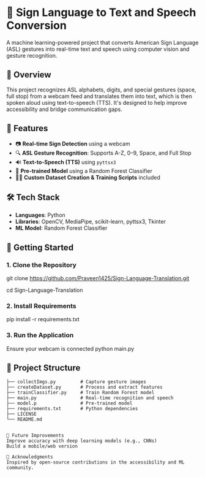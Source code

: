 # 🤟 Sign Language to Text and Speech Conversion

A machine learning-powered project that converts American Sign Language (ASL) gestures into real-time text and speech using computer vision and gesture recognition.

## 📌 Overview
This project recognizes ASL alphabets, digits, and special gestures (space, full stop) from a webcam feed and translates them into text, which is then spoken aloud using text-to-speech (TTS). It's designed to help improve accessibility and bridge communication gaps.

## 🎯 Features

- 📷 **Real-time Sign Detection** using a webcam
- 🔍 **ASL Gesture Recognition**: Supports A-Z, 0–9, Space, and Full Stop
- 🔊 **Text-to-Speech (TTS)** using `pyttsx3`
- 🧠 **Pre-trained Model** using a Random Forest Classifier
- 👨‍💻 **Custom Dataset Creation & Training Scripts** included

## 🛠️ Tech Stack

- **Languages**: Python
- **Libraries**: OpenCV, MediaPipe, scikit-learn, pyttsx3, Tkinter
- **ML Model**: Random Forest Classifier

## 🚀 Getting Started

### 1. Clone the Repository
git clone https://github.com/Praveen1425/Sign-Language-Translation.git

cd Sign-Language-Translation
### 2. Install Requirements
pip install -r requirements.txt
### 3. Run the Application
Ensure your webcam is connected
python main.py


## 📂 Project Structure

```plaintext
├── collectImgs.py         # Capture gesture images
├── createDataset.py       # Process and extract features
├── trainClassifier.py     # Train Random Forest model
├── main.py                # Real-time recognition and speech
├── model.p                # Pre-trained model
├── requirements.txt       # Python dependencies
├── LICENSE
└── README.md


🔮 Future Improvements
Improve accuracy with deep learning models (e.g., CNNs)
Build a mobile/web version

🙌 Acknowledgments
Inspired by open-source contributions in the accessibility and ML community.

